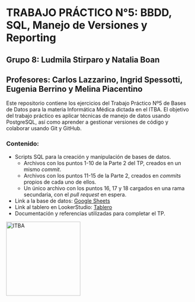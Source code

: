 # **TRABAJO PRÁCTICO N°5:** BBDD, SQL, Manejo de Versiones y Reporting

## Grupo 8: Ludmila Stirparo y Natalia Boan
## Profesores: Carlos Lazzarino, Ingrid Spessotti, Eugenia Berrino y Melina Piacentino 

Este repositorio contiene los ejercicios del Trabajo Práctico Nº5 de Bases de Datos para la materia Informática Médica dictada en el ITBA. El objetivo del trabajo práctico es aplicar técnicas de manejo de datos usando PostgreSQL, así como aprender a gestionar versiones de código y colaborar usando Git y GitHub.

### **Contenido:**
- Scripts SQL para la creación y manipulación de bases de datos.
    - Archivos con los puntos 1-10 de la Parte 2 del TP, creados en un mismo _commit_.
    - Archivos con los puntos 11-15 de la Parte 2, creados en _commits_ propios de cada uno de ellos.
    - Un único archivo con los puntos 16, 17 y 18 cargados en una rama secundaria, con el _pull request_ en espera.
- Link a la base de datos: [Google Sheets](https://docs.google.com/spreadsheets/d/16_U4Ldv-PxYYBL6hXLNVvvDNqiavPm54BDyxjr7lmcI/edit?usp=sharing)
- Link al tablero en LookerStudio: [Tablero](https://lookerstudio.google.com/s/u4cycbva_ec)
- Documentación y referencias utilizadas para completar el TP.

<img src="https://github.com/user-attachments/assets/8cf94fb4-7ca3-4775-a02e-91a6e6965195" alt="ITBA" width="200">
